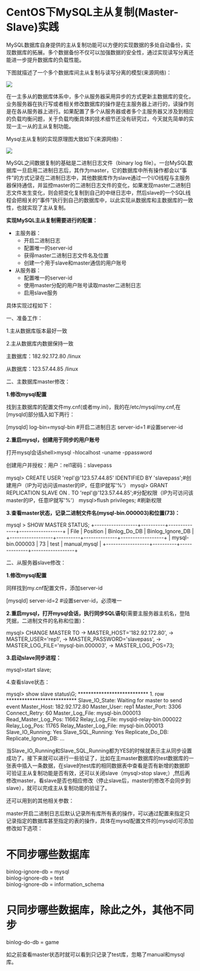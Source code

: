 # CentOS下MySQL主从复制(Master-Slave)实践



MySQL数据库自身提供的主从复制功能可以方便的实现数据的多处自动备份，实现数据库的拓展。多个数据备份不仅可以加强数据的安全性，通过实现读写分离还能进一步提升数据库的负载性能。

下图就描述了一个多个数据库间主从复制与读写分离的模型(来源网络)：

![](https://images2015.cnblogs.com/blog/1043616/201612/1043616-20161213151157558-1150305350.jpg)

在一主多从的数据库体系中，多个从服务器采用异步的方式更新主数据库的变化，业务服务器在执行写或者相关修改数据库的操作是在主服务器上进行的，读操作则是在各从服务器上进行。如果配置了多个从服务器或者多个主服务器又涉及到相应的负载均衡问题，关于负载均衡具体的技术细节还没有研究过，今天就先简单的实现一主一从的主从复制功能。

Mysql主从复制的实现原理图大致如下(来源网络)：

![](https://images2015.cnblogs.com/blog/1043616/201612/1043616-20161213151808011-1732852037.jpg)

MySQL之间数据复制的基础是二进制日志文件（binary log file）。一台MySQL数据库一旦启用二进制日志后，其作为master，它的数据库中所有操作都会以“事件”的方式记录在二进制日志中，其他数据库作为slave通过一个I/O线程与主服务器保持通信，并监控master的二进制日志文件的变化，如果发现master二进制日志文件发生变化，则会把变化复制到自己的中继日志中，然后slave的一个SQL线程会把相关的“事件”执行到自己的数据库中，以此实现从数据库和主数据库的一致性，也就实现了主从复制。

**实现MySQL主从复制需要进行的配置：**

*   主服务器：
    *   开启二进制日志
    *   配置唯一的server-id
    *   获得master二进制日志文件名及位置
    *   创建一个用于slave和master通信的用户账号
*   从服务器：
    *   配置唯一的server-id
    *   使用master分配的用户账号读取master二进制日志
    *   启用slave服务

具体实现过程如下：

一、准备工作：

1.主从数据库版本最好一致

2.主从数据库内数据保持一致

主数据库：182.92.172.80 /linux

从数据库：123.57.44.85 /linux

二、主数据库master修改：

**1.修改mysql配置**

找到主数据库的配置文件my.cnf(或者my.ini)，我的在/etc/mysql/my.cnf,在[mysqld]部分插入如下两行：

[mysqld]
log-bin=mysql-bin #开启二进制日志
server-id=1 #设置server-id

**2.重启mysql，创建用于同步的用户账号**

打开mysql会话shell>mysql -hlocalhost -uname -ppassword

创建用户并授权：用户：rel1密码：slavepass

mysql> CREATE USER 'repl'@'123.57.44.85' IDENTIFIED BY 'slavepass';#创建用户（IP为可访问该master的IP，任意IP就写'%'）
mysql> GRANT REPLICATION SLAVE ON *.* TO 'repl'@'123.57.44.85';#分配权限（IP为可访问该 master的IP，任意IP就写'%'）
mysql>flush privileges;   #刷新权限

**3.查看master状态，记录二进制文件名(mysql-bin.000003)和位置(73)：**

mysql > SHOW MASTER STATUS; +------------------+----------+--------------+------------------+
| File             | Position | Binlog_Do_DB | Binlog_Ignore_DB |
+------------------+----------+--------------+------------------+
| mysql-bin.000003 | 73       | test         | manual,mysql     |
+------------------+----------+--------------+------------------+

二、从服务器slave修改：

**1.修改mysql配置**

同样找到my.cnf配置文件，添加server-id

[mysqld] server-id=2 #设置server-id，必须唯一

**2.重启mysql，打开mysql会话，执行同步SQL语句**(需要主服务器主机名，登陆凭据，二进制文件的名称和位置)：

mysql> CHANGE MASTER TO
    ->     MASTER_HOST='182.92.172.80', ->     MASTER_USER='rep1', ->     MASTER_PASSWORD='slavepass', ->     MASTER_LOG_FILE='mysql-bin.000003', ->     MASTER_LOG_POS=73;

**3.启动slave同步进程：**

mysql>start slave;

4.查看slave状态：

mysql> show slave status\G; *************************** 1. row *************************** Slave_IO_State: Waiting for master to send event
                  Master_Host: 182.92.172.80 Master_User: rep1
                  Master_Port: 3306 Connect_Retry: 60 Master_Log_File: mysql-bin.000013 Read_Master_Log_Pos: 11662 Relay_Log_File: mysqld-relay-bin.000022 Relay_Log_Pos: 11765 Relay_Master_Log_File: mysql-bin.000013 Slave_IO_Running: Yes
            Slave_SQL_Running: Yes
              Replicate_Do_DB: 
          Replicate_Ignore_DB: 
        ...

当Slave_IO_Running和Slave_SQL_Running都为YES的时候就表示主从同步设置成功了。接下来就可以进行一些验证了，比如在主master数据库的test数据库的一张表中插入一条数据，在slave的test库的相同数据表中查看是否有新增的数据即可验证主从复制功能是否有效，还可以关闭slave（mysql>stop slave;）,然后再修改master，看slave是否也相应修改（停止slave后，master的修改不会同步到slave），就可以完成主从复制功能的验证了。

还可以用到的其他相关参数：

master开启二进制日志后默认记录所有库所有表的操作，可以通过配置来指定只记录指定的数据库甚至指定的表的操作，具体在mysql配置文件的[mysqld]可添加修改如下选项：

# 不同步哪些数据库  
binlog-ignore-db = mysql  
binlog-ignore-db = test  
binlog-ignore-db = information_schema  

# 只同步哪些数据库，除此之外，其他不同步  
binlog-do-db = game  

如之前查看master状态时就可以看到只记录了test库，忽略了manual和mysql库。